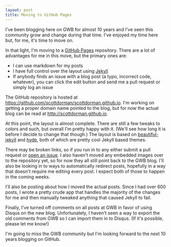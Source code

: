 ```yaml
---
layout: post
title: Moving to GitHub Pages
---
```


I've been blogging here on GWB for almost 10 years and I've seen this community grow and change during that time.
I've enjoyed my time here but, for me, it's time to move on.

In that light, I'm moving to a [GitHub Pages](http://pages.github.com/) repository. There are a lot of advantages
for me in this move, but the primary ones are:

* I can use markdown for my posts
* I have full control over the layout using [Jekyll](http://jekyllrb.com/)
* If anybody finds an issue with a blog post (a typo, incorrect code, whatever), you can click the edit button
and send me a pull request or simply log an issue

The GitHub repository is hosted at https://github.com/scottdorman/scottdorman.github.io. I'm working on getting
a proper domain name pointed to the blog, but for now the actual blog can be read at http://scottdorman.github.io.

At this point, the layout is almost complete. There are still a few tweaks to colors and such, but overall 
I'm pretty happy with it. (We'll see how long it is before I decide to change that though.) The layout is based
on [beautiful-jekyll](http://deanattali.com/beautiful-jekyll/) and [hyde](https://github.com/poole/hyde),
both of which are pretty cool Jekyll based themes.

There may be broken links, so if you run in to any either submit a pull request or
[open an issue](https://github.com/scottdorman/scottdorman.github.io/issues/new). I also haven't moved any embedded
images over to the repository yet, so for now they all still point back to the GWB blog. I'll also be looking in
to ways to automatically redirect posts, hopefully in a way that doesn't require me editing every post. I expect both
of those to happen in the coming weeks.

I'll also be posting about how I moved the actual posts. Since I had over 600 posts, I wrote a pretty crude app
that handles the majority of the changes for me and then manually tweaked anything that caused Jekyll to fail.

Finally, I've turned off comments on all posts at GWB in favor of using Disqus on the new blog. Unfortunately,
I haven't seen a way to export the old comments from GWB so I can import them in to Disqus.
(If it's possible, please let me know!) 

I'm going to miss the GWB community but I'm looking forward to the next 10 years blogging on GitHub.
